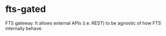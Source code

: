 fts-gated
=========
FTS gateway. It allows external APIs (i.e. REST) to be
agnostic of how FTS internally behave.
